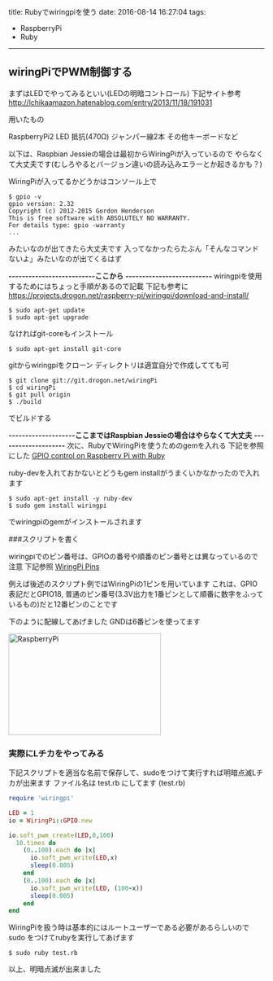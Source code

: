 title: Rubyでwiringpiを使う
date: 2016-08-14 16:27:04
tags:
- RaspberryPi
- Ruby
---


## wiringPiでPWM制御する
まずはLEDでやってみるといい(LEDの明暗コントロール)
下記サイト参考
http://lchikaamazon.hatenablog.com/entry/2013/11/18/191031

用いたもの

RaspberryPi2
LED
抵抗(470Ω)
ジャンパー線2本
その他キーボードなど


以下は、Raspbian Jessieの場合は最初からWiringPiが入っているので
やらなくて大丈夫です(むしろやるとバージョン違いの読み込みエラーとか起きるかも？)

WiringPiが入ってるかどうかはコンソール上で

```
$ gpio -v
gpio version: 2.32
Copyright (c) 2012-2015 Gordon Henderson
This is free software with ABSOLUTELY NO WARRANTY.
For details type: gpio -warranty
...

```

みたいなのが出てきたら大丈夫です
入ってなかったらたぶん「そんなコマンドないよ」みたいなのが出てくるはず

**--------------------------ここから**
**--------------------------**
wiringpiを使用するためにはちょっと手順があるので記載
下記も参考に
https://projects.drogon.net/raspberry-pi/wiringpi/download-and-install/

```
$ sudo apt-get update
$ sudo apt-get upgrade
```
なければgit-coreもインストール

```
$ sudo apt-get install git-core
```

gitからwiringpiをクローン
ディレクトリは適宜自分で作成してても可

```
$ git clone git://git.drogon.net/wiringPi
$ cd wiringPi
$ git pull origin
$ ./build
```
でビルドする

**--------------------ここまではRaspbian Jessieの場合はやらなくて大丈夫**
**--------------------**
次に、RubyでWiringPiを使うためのgemを入れる
下記を参照にした
[GPIO control on Raspberry Pi with Ruby](http://blog.gaku.net/gpio-control-on-raspberry-pi-with-ruby/)


ruby-devを入れておかないとどうもgem installがうまくいかなかったので入れます
```
$ sudo apt-get install -y ruby-dev
$ sudo gem install wiringpi
```

でwiringpiのgemがインストールされます

###スクリプトを書く

wiringpiでのピン番号は、GPIOの番号や順番のピン番号とは異なっているので注意
下記参照
[WiringPi Pins](http://wiringpi.com/pins/)

例えば後述のスクリプト例ではWiringPiの1ピンを用いています
これは、GPIO表記だとGPIO18, 普通のピン番号(3.3V出力を1番ピンとして順番に数字をふっているもの)だと12番ピンのことです

下のように配線してあげました
GNDは6番ピンを使ってます

<img src="/2016/04/15/RubyでWiringPiを使う/RaspberryPi.jpg" width="300px" height="200px" alt="RaspberryPi">


### 実際にLチカをやってみる
下記スクリプトを適当な名前で保存して、sudoをつけて実行すれば明暗点滅Lチカが出来ます
ファイル名は test.rb にしてます
(test.rb)
```ruby
require 'wiringpi'

LED = 1
io = WiringPi::GPIO.new

io.soft_pwm_create(LED,0,100)
  10.times do
    (0..100).each do |x|
      io.soft_pwm_write(LED,x)
      sleep(0.005)
    end
    (0..100).each do |x|
      io.soft_pwm_write(LED, (100-x))
      sleep(0.005)
    end
end
```


WiringPiを扱う時は基本的にはルートユーザーである必要があるらしいので
sudo をつけてrubyを実行してあげます

```
$ sudo ruby test.rb
```

以上、明暗点滅が出来ました
